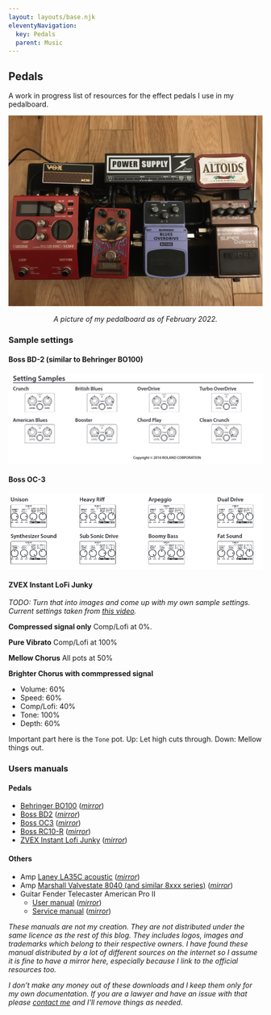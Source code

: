 ```yaml
---
layout: layouts/base.njk
eleventyNavigation:
  key: Pedals
  parent: Music
---
```


## Pedals

A work in progress list of resources for the effect pedals I use in my pedalboard.

![My pedalboard in Feb. 2022](/images/pedals/pedalboard_02_2022.jpg)
<center>
    <i>A picture of my pedalboard as of February 2022.</i>
</center>


### Sample settings

#### Boss BD-2 (similar to Behringer BO100)

![Boss BD2 sample settings](/images/pedals/sample_settings/boss_bd2_sample_settings.png)

#### Boss OC-3

![Boss OC-3 sample settings](/images/pedals/sample_settings/boss_oc3_sample_settings.png)

#### ZVEX Instant LoFi Junky

_TODO: Turn that into images and come up with my own sample settings. Current settings taken from [this video](https://www.youtube.com/watch?v=c843sYNem0E)._

**Compressed signal only** Comp/Lofi at 0%.

**Pure Vibrato** Comp/Lofi at 100%

**Mellow Chorus** All pots at 50%

**Brighter Chorus with commpressed signal**

- Volume: 60%
- Speed: 60%
- Comp/Lofi: 40%
- Tone: 100%
- Depth: 60%

Important part here is the `Tone` pot. Up: Let high cuts through. Down: Mellow things out.


### Users manuals

#### Pedals

- [Behringer BO100](https://mediadl.musictribe.com/media/sys_master/hed/h3f/8850084069406.pdf) (_[mirror](/pdf/pedal_user_manuals/behringer_bo100_user_manual.pdf)_)
- [Boss BD2](https://static.roland.com/assets/media/pdf/BD-2_eng02_W.pdf) (_[mirror](/pdf/pedal_user_manuals/boss_bd2_user_manual.pdf)_)
- [Boss OC3](https://static.roland.com/assets/media/pdf/OC-3_e01_W.pdf) (_[mirror](/pdf/pedal_user_manuals/boss_oc3_user_manual.pdf)_)
- [Boss RC10-R](https://static.roland.com/assets/media/pdf/RC-10R_eng03_W.pdf) (_[mirror](/pdf/pedal_user_manuals/boss_rc10r_user_manual.pdf)_)
- [ZVEX Instant Lofi Junky](https://static1.squarespace.com/static/555e332ce4b0577e788c3a16/t/559efae5e4b0da93269a9ffb/1436482277079/ZVEX+Instant+Lo-Fi+Junky+Instructions.pdf) (_[mirror](/pdf/pedal_user_manuals/zvex_instant_lofi_junky_user_manual.pdf)_)

#### Others

- Amp [Laney LA35C acoustic](https://www.zikinf.com/manuels/laney-la35c-manuel-utilisateur-en-28749.pdf) (_[mirror](/pdf/laney-la35c.pdf)_)
- Amp [Marshall Valvestate 8040 (and similar 8xxx series)](https://manualzz.com/download/8600586) (_[mirror](/pdf/marshall-valvestate.pdf)_)
- Guitar Fender Telecaster American Pro II
    - [User manual](https://www.fmicassets.com/Damroot/Original/10001/Fender_ElectricGuitars_Manual.pdf) (_[mirror](/pdf/Fender_ElectricGuitars_Manual.pdf)_)
    - [Service manual](https://www.fmicassets.com/Damroot/Original/10001/SM_011394XXXX_Am_Pro_II_Telecaster.pdf) (_[mirror](/pdf/SM_011394XXXX_Am_Pro_II_Telecaster.pdf)_)


_These manuals are not my creation. They are not distributed under the same licence as the rest of this blog. They includes logos, images and trademarks which belong to their respective owners. I have found these manual distributed by a lot of different sources on the internet so I assume it is fine to have a mirror here, especially because I link to the official resources too._

_I don't make any money out of these downloads and I keep them only for my own documentation. If you are a lawyer and have an issue with that please [contact me](/about/#social) and I'll remove things as needed._
